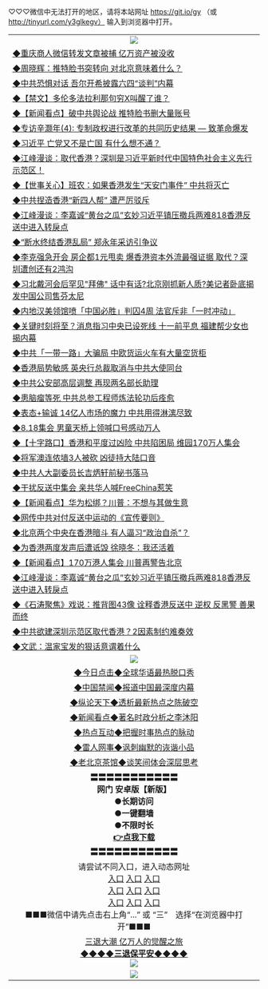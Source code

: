 
♡♡♡微信中无法打开的地区，请将本站网址 https://git.io/gy （或 http://tinyurl.com/y3glkegv） 输入到浏览器中打开。 

<table>
   <tr>
    <td align=center><img src="https://github.com/gyhhx/image-upload/blob/master/title1.jpg" /></td>
  </tr>
   <tr>
<td align=left>
<a href="https://z7e5m3p3.stackpathcdn.com/oo.aspx?name=c1065501&key=iulvfagzrxnrcwra&from=gy">◆重庆商人微信转发文章被捕 亿万资产被没收</a><br/></td>
  </tr>
  <tr>
<td align=left>
<a href="https://z7e5m3p3.stackpathcdn.com/oo.aspx?name=c1065557&key=iulvfagzrxnrcwra&from=gy">◆周晓辉：推特脸书突转向 对北京意味着什么？</a><br/></td>
 </tr>
  <tr>
<td align=left>
<a href="https://z7e5m3p3.stackpathcdn.com/oo.aspx?name=c1065582&key=iulvfagzrxnrcwra&from=gy">◆中共恐惧对话 吾尔开希披露六四“谈判”内幕</a><br/></td>
 </tr>
   <tr>
<td align=left>
<a href="https://z7e5m3p3.stackpathcdn.com/oo.aspx?name=c1065515&key=iulvfagzrxnrcwra&from=gy">◆【禁文】多伦多法拉利那句穷X叫醒了谁？</a><br/></td>
   </tr> 
  <tr>
<td align=left>
<a href="https://z7e5m3p3.stackpathcdn.com/oo.aspx?name=c1065571&key=iulvfagzrxnrcwra&from=gy">◆【新闻看点】破中共舆论战 推特脸书删大量账号</a><br/></td>
  </tr> 
 <tr>
<td align=left>
<a href="https://z7e5m3p3.stackpathcdn.com/oo.aspx?name=c1065492&key=iulvfagzrxnrcwra&from=gy">◆专访辛灏年(4): 专制政权进行改革的共同历史结果 — 致革命爆发</a><br/>
</td>
   </tr>
 <tr>
<td align=left>
<a href="https://z7e5m3p3.stackpathcdn.com/oo.aspx?name=c1065372&key=iulvfagzrxnrcwra&from=gy">◆习近平 亡党又不是亡国 有什么想不通？</a><br/></td>
  </tr>
  <tr>
<td align=left>
<a href="https://z7e5m3p3.stackpathcdn.com/oo.aspx?name=c1065642&key=iulvfagzrxnrcwra&from=gy">◆江峰漫谈：取代香港？深圳是习近平新时代中国特色社会主义先行示范区！</a><br/></td>
 </tr>
   <tr>
<td align=left>
<a href="https://z7e5m3p3.stackpathcdn.com/oo.aspx?name=c816851_30_1&key=iulvfagzrxnrcwra&from=gy">◆【世事关心】班农：如果香港发生“天安门事件” 中共将灭亡</a><br/>
</td>
   </tr>
 <tr>
<td align=left>
<a href="https://z7e5m3p3.stackpathcdn.com/oo.aspx?name=c1065488&key=iulvfagzrxnrcwra&from=gy">◆中共捏造香港“新四人帮” 遭严厉驳斥</a><br/></td>
  </tr>
  <tr>
<td align=left>
<a href="https://z7e5m3p3.stackpathcdn.com/oo.aspx?name=c1065290&key=iulvfagzrxnrcwra&from=gy">◆江峰漫谈：李嘉诚“黄台之瓜”玄妙习近平镇压撤兵两难818香港反送中进入转戾点</a><br/></td>
 </tr>
  <tr>
<td align=left>
<a href="https://z7e5m3p3.stackpathcdn.com/oo.aspx?name=c1065503&key=iulvfagzrxnrcwra&from=gy">◆“断水终结香港乱局” 郑永年采访引争议</a><br/></td>
 </tr>
   <tr>
<td align=left>
<a href="https://z7e5m3p3.stackpathcdn.com/oo.aspx?name=c1065470&key=iulvfagzrxnrcwra&from=gy">◆李克强急开会 房企都1元甩卖 爆香港资本外流最强证据 取代？深圳遭创还有2鸿沟</a><br/></td>
   </tr> 
  <tr>
<td align=left>
<a href="https://z7e5m3p3.stackpathcdn.com/oo.aspx?name=c1065469&key=iulvfagzrxnrcwra&from=gy">◆习北戴河会后罕见"拜佛" 话中有话?北京刚抓新人质?美记者卧底揭发中国公司售芬太尼</a><br/></td>
  </tr> 
 <tr>
<td align=left>
<a href="https://z7e5m3p3.stackpathcdn.com/oo.aspx?name=c1065555&key=iulvfagzrxnrcwra&from=gy">◆内地汉美领馆喷「中国必胜」判囚4周 法官斥非「一时冲动」</a><br/>
</td>
   </tr>
 <tr>
<td align=left>
<a href="https://z7e5m3p3.stackpathcdn.com/oo.aspx?name=c1065436&key=iulvfagzrxnrcwra&from=gy">◆关键时刻将至？消息指习中央已设死线 十一前平息 福建帮少女也揭内幕</a><br/>
</td>
   </tr>
 <tr>
<td align=left>
<a href="https://z7e5m3p3.stackpathcdn.com/oo.aspx?name=c1065520&key=iulvfagzrxnrcwra&from=gy">◆中共「一带一路」大骗局 中欧货运火车有大量空货柜</a><br/></td>
  </tr>
  <tr>
<td align=left>
<a href="https://z7e5m3p3.stackpathcdn.com/oo.aspx?name=c1065580&key=iulvfagzrxnrcwra&from=gy">◆香港局势敏感 英央行总裁取消与中共大使同台</a><br/></td>
 </tr>
   <tr>
<td align=left>
<a href="https://z7e5m3p3.stackpathcdn.com/oo.aspx?name=c1065524&key=iulvfagzrxnrcwra&from=gy">◆中共公安部高层调整 再现两名部长助理</a><br/>
</td>
   </tr>
 <tr>
<td align=left>
<a href="https://z7e5m3p3.stackpathcdn.com/oo.aspx?name=c1065606&key=iulvfagzrxnrcwra&from=gy">◆患脑瘤等死 中共总参工程师炼法轮功后痊愈</a><br/>
</td>
</tr> 
<tr>
<td align=left>
<a href="https://z7e5m3p3.stackpathcdn.com/oo.aspx?name=c1065643&key=iulvfagzrxnrcwra&from=gy">◆表态+输诚 14亿人市场的魔力 中共用得淋漓尽致</a><br/>
</td>       
</tr> 

   <tr>
<td align=left>
<a href="https://z7e5m3p3.stackpathcdn.com/oo.aspx?name=c1065092&key=iulvfagzrxnrcwra&from=gy">◆8.18集会 男童天桥上领喊口号感动万人</a><br/></td>
  </tr>
  <tr>
<td align=left>
<a href="https://z7e5m3p3.stackpathcdn.com/oo.aspx?name=c1065337&key=iulvfagzrxnrcwra&from=gy">◆【十字路口】香港和平度过凶险 中共陷困局 维园170万人集会</a><br/></td>
 </tr>
  <tr>
<td align=left>
<a href="https://z7e5m3p3.stackpathcdn.com/oo.aspx?name=c1065184&key=iulvfagzrxnrcwra&from=gy">◆将军澳连侬墙3人被砍 凶徒持大陆口音</a><br/></td>
 </tr>
   <tr>
<td align=left>
<a href="https://z7e5m3p3.stackpathcdn.com/oo.aspx?name=c1065015&key=iulvfagzrxnrcwra&from=gy">◆中共人大副委员长吉炳轩前秘书落马</a><br/></td>
   </tr> 
  <tr>
<td align=left>
<a href="https://z7e5m3p3.stackpathcdn.com/oo.aspx?name=c1065208&key=iulvfagzrxnrcwra&from=gy">◆干扰反送中集会 亲共华人喊FreeChina惹笑</a><br/></td>
  </tr> 
 <tr>
<td align=left>
<a href="https://z7e5m3p3.stackpathcdn.com/oo.aspx?name=c1065182&key=iulvfagzrxnrcwra&from=gy">◆【新闻看点】华为松绑？川普：不想与其做生意</a><br/>
</td>
   </tr>
 <tr>
<td align=left>
<a href="https://z7e5m3p3.stackpathcdn.com/oo.aspx?name=c1065164&key=iulvfagzrxnrcwra&from=gy">◆网传中共对付反送中运动的《宣传要则》</a><br/></td>
  </tr>
  <tr>
<td align=left>
<a href="https://z7e5m3p3.stackpathcdn.com/oo.aspx?name=c1065117&key=iulvfagzrxnrcwra&from=gy">◆北京两个中央在香港暗斗 有人逼习“政治自杀”？</a><br/></td>
 </tr>
   <tr>
<td align=left>
<a href="https://z7e5m3p3.stackpathcdn.com/oo.aspx?name=c1065225&key=iulvfagzrxnrcwra&from=gy">◆为香港两度发声后遭诋毁 徐晓冬：我还活着</a><br/>
</td>
   </tr>
 <tr>
<td align=left>
<a href="https://z7e5m3p3.stackpathcdn.com/oo.aspx?name=c1065141&key=iulvfagzrxnrcwra&from=gy">◆【新闻看点】170万港人集会 川普再警告北京</a><br/></td>
  </tr>
  <tr>
<td align=left>
<a href="https://z7e5m3p3.stackpathcdn.com/oo.aspx?name=c1065290&key=iulvfagzrxnrcwra&from=gy">◆江峰漫谈：李嘉诚“黄台之瓜”玄妙习近平镇压撤兵两难818香港反送中进入转戾点</a><br/></td>
 </tr>
  <tr>
<td align=left>
<a href="https://z7e5m3p3.stackpathcdn.com/oo.aspx?name=c1065175&key=iulvfagzrxnrcwra&from=gy">◆《石涛聚焦》戏说：推背图43像 诠释香港反送中 逆权 反黑警 善果而终</a><br/></td>
 </tr>
   <tr>
<td align=left>
<a href="https://z7e5m3p3.stackpathcdn.com/oo.aspx?name=c1065156&key=iulvfagzrxnrcwra&from=gy">◆中共欲建深圳示范区取代香港？2因素制约难奏效</a><br/></td>
   </tr> 
  <tr>
<td align=left>
<a href="https://z7e5m3p3.stackpathcdn.com/oo.aspx?name=c1065134&key=iulvfagzrxnrcwra&from=gy">◆文武：温家宝发的狠话意谓着什么</a><br/></td>
  </tr> 
  <tr>
    <td align=center><img src="hhttps://github.com/gyhhx/image-upload/blob/master/shipin.jpg" /></td>
  </tr>

   <tr>
   <td align=center> 
<a href="https://xvery.li/oo.aspx?name=c816850&key=lvvdiyawanfwimxk&from=gy&tag=9877">◆今日点击◆全球华语最热脱口秀</a><br/>
    </td>
  </tr>
  <tr>
  <td align=center>
<a href="https://xvery.li/oo.aspx?name=c816860&key=lvvdiyawanfwimxk&from=gy&tag=99733110">◆中国禁闻◆报道中国最深度内幕</a><br/>
   </tr>
  <tr>
     <td align=center>
<a href="https://xvery.li/oo.aspx?name=c816855&key=lvvdiyawanfwimxk&from=gy&tag=997110">◆纵论天下◆透析最新热点之陈破空</a><br/>
   </tr>
   <tr>
      <td align=center>
<a href="https://xvery.li/oo.aspx?name=c838308&key=lvvdiyawanfwimxk&from=gy&tag=9973110">◆新闻看点◆著名时政分析之李沐阳</a><br/>
   </tr>
   <tr>
     <td align=center>
<a href="https://xvery.li/oo.aspx?name=c816852&key=lvvdiyawanfwimxk&from=gy&tag=9733110">◆热点互动◆把握时事热点的脉动</a><br/>
   </tr>
   <tr>
      <td align=center>
<a href="https://xvery.li/oo.aspx?name=c816694&key=lvvdiyawanfwimxk&from=gy&tag=93310">◆雷人网事◆讽刺幽默的诙谐小品</a><br/>
   </tr>
   <tr>
    <td align=center>
<a href="https://xvery.li/oo.aspx?name=c816650&key=lvvdiyawanfwimxk&from=gy&tag=9973110">◆老北京茶馆◆谈笑间体会深层思考</a><br/>
   </tr>
  <tr>
    <td align=center>
 <b>〓〓〓〓〓〓〓〓〓〓〓<br/>网门 安卓版【新版】<br/> ●长期访问<br/> ●一键翻墙<br/>  ●不限时长<br/> 
 <a href="https://share.weiyun.com/5RqCKCe">👉<b>点我下载</a><br/>〓〓〓〓〓〓〓〓〓〓〓<br/>
    </td>
    </tr>
   <tr>
    <td align=center>请尝试不同入口，进入动态网址<br/>
      <a href="https://s3.us-east-2.amazonaws.com/ogateo/show.htm">入口</a>
      <a href="https://s3.ca-central-1.amazonaws.com/ogatec/show.htm">入口</a>
      <a href="https://s3.ap-southeast-2.amazonaws.com/ogatey/show.htm">入口</a><br/>
      <a href="https://s3.ap-northeast-2.amazonaws.com/ogates/show.htm">入口</a>
      <a href="https://s3.eu-central-1.amazonaws.com/ogatef/show.htm">入口</a>
      <a href="https://s3.ap-south-1.amazonaws.com/ogatem/show.htm">入口</a><br/>
      <a href="https://s3-us-west-1.amazonaws.com/ogaten/show.htm">入口</a>
      <a href="https://s3.eu-west-2.amazonaws.com/ogatel/show.htm">入口</a>
      <a href="https://s3.ap-northeast-1.amazonaws.com/ogatet/show.htm">入口</a><br/>
      ■■■微信中请先点击右上角“...” 或 “三”　选择“在浏览器中打开”■■■<b><br/>
    </td>
  </tr>
  <tr>  
  <td align=center>
  <a href="http://ctbtfdoocixoa.global.ssl.fastly.net/oo.aspx?name=c894205&key=ofejcfaxcltk&from=gy&tag=9973110">三退大潮 亿万人的觉醒之旅</a><br/>
      <a href="http://ctbtfdoocixoa.global.ssl.fastly.net/oo.aspx?name=ogQuit.aspx&key=ofejcfaxcltk&from=gy"><b>◆◆◆◆三退保平安◆◆◆◆<br/></a>
      <img src="https://github.com/gyhhx/image-upload/blob/master/3t.jpg" /><br/>
      </td>
  </tr>
   <tr>
    <td align=center><img src="https://raw.githubusercontent.com/oGate2/Up/master/oGate_640.jpg"/></td>
  </tr>
</table>

